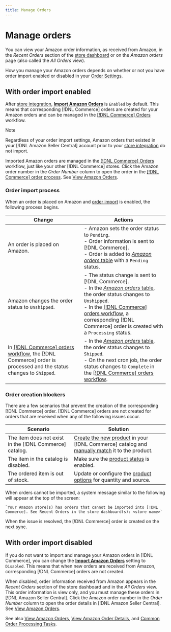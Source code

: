 ```yaml
---
title: Manage Orders
---
```


# Manage orders

You can view your Amazon order information, as received from Amazon, in the _Recent Orders_ section of the [store dashboard](./amazon-store-dashboard.md) or on the _Amazon orders_ page (also called the _All Orders_ view).

How you manage your Amazon orders depends on whether or not you have order import enabled or disabled in your [Order Settings](./order-settings.md#configure-order-settings).

## With order import enabled

After [store integration](./store-integration.md), [**Import Amazon Orders**](./order-settings.md#configure-order-settings) is `Enabled` by default. This means that corresponding [!DNL Commerce] orders are created for your Amazon orders and can be managed in the [[!DNL Commerce] Orders](https://docs.magento.com/user-guide/sales/orders.html) workflow.

>[!NOTE]
>
>Regardless of your order import settings, Amazon orders that existed in your [!DNL Amazon Seller Central] account prior to your [store integration](./store-integration.md) do not import.

Imported Amazon orders are managed in the [[!DNL Commerce] Orders](https://docs.magento.com/user-guide/sales/orders.html) workflow, just like your other [!DNL Commerce] stores. Click the Amazon order number in the _Order Number_ column to open the order in the [[!DNL Commerce] order process](https://docs.magento.com/user-guide/sales/order-processing.md#order-view-descriptions). See [View Amazon Orders](./amazon-orders-all.md).

### Order import process

When an order is placed on Amazon and [order import](./order-settings.md) is enabled, the following process begins.

|Change |Actions|
|---|---|
|An order is placed on Amazon. |- Amazon sets the order status to `Pending`.<br />- Order information is sent to [!DNL Commerce].<br />- Order is added to [_Amazon orders_ table](./amazon-orders-all.md) with a `Pending` status. |
|Amazon changes the order status to `Unshipped`. |- The status change is sent to [!DNL Commerce].<br />- In the [_Amazon orders_ table](./amazon-orders-all.md), the order status changes to `Unshipped`.<br />- In the [[!DNL Commerce] orders workflow](https://docs.magento.com/user-guide/sales/orders.html), a corresponding [!DNL Commerce] order is created with a `Processing` status. |
|In [[!DNL Commerce] orders workflow](https://docs.magento.com/user-guide/sales/orders.html), the [!DNL Commerce] order is processed and the status changes to `Shipped`. |- In the [_Amazon orders_ table](./amazon-orders-all.md), the order status changes to `Shipped`.<br />- On the next cron job, the order status changes to `Complete` in the [[!DNL Commerce] orders workflow](https://docs.magento.com/user-guide/sales/orders.html). |

### Order creation blockers

There are a few scenarios that prevent the creation of the corresponding [!DNL Commerce] order. [!DNL Commerce] orders are not created for orders that are received when any of the following issues occur.

|Scenario|Solution|
|---|---|
|The item does not exist in the [!DNL Commerce] catalog. |[Create the new product](./creating-assigning-catalog-products.md) in your [!DNL Commerce] catalog and [manually match](./creating-assigning-catalog-products.md) it to the product. |
|The item in the catalog is disabled. |Make sure the [product status](https://docs.magento.com/user-guide/catalog/inventory-product-stock-options.html) is enabled. |
|The ordered item is out of stock. |Update or configure the [product options](https://docs.magento.com/user-guide/catalog/inventory-product-stock-options.html) for quantity and source. |

When orders cannot be imported, a system message similar to the following will appear at the top of the screen:

    `Your Amazon store(s) has orders that cannot be imported into [!DNL Commerce]. See Recent Orders in the store dashboard(s): <store name>`

When the issue is resolved, the [!DNL Commerce] order is created on the next sync.

## With order import disabled

If you do not want to import and manage your Amazon orders in [!DNL Commerce], you can change the [**Import Amazon Orders**](./order-settings.md#configure-order-settings) setting to `Disabled`. This means that when new orders are received from Amazon, corresponding [!DNL Commerce] orders are not created.

When disabled, order information received from Amazon appears in the _Recent Orders_ section of the store dashboard and in the _All Orders_ view. This order information is view only, and you must manage these orders in [!DNL Amazon Seller Central]. Click the Amazon order number in the _Order Number_ column to open the order details in [!DNL Amazon Seller Central]. See [View Amazon Orders](./amazon-orders-all.md).

See also [View Amazon Orders](./amazon-orders-all.md), [View Amazon Order Details](./amazon-order-details.md), and [Common Order Processing Tasks](./common-order-processing.md).
